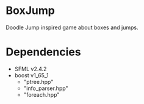 # BoxJump
Doodle Jump inspired game about boxes and jumps.
# Dependencies
- SFML v2.4.2
- boost v1_65_1
   - "ptree.hpp"
   - "info_parser.hpp"
   - "foreach.hpp"
